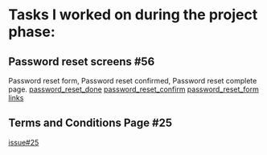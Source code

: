 # Tasks I worked on during the project phase:

## Password reset screens #56
Password reset form,
Password reset confirmed,
Password reset complete page.
[password_reset_done](https://github.com/zuri-training/Chunk-File_Proj_team_49/blob/main/templates/accounts/password_reset_done.html)
[password_reset_confirm](https://github.com/zuri-training/Chunk-File_Proj_team_49/blob/main/templates/accounts/password_reset_confirm.html)
[password_reset_form](https://github.com/zuri-training/Chunk-File_Proj_team_49/blob/main/templates/accounts/password_reset_form.html)
[links]()

## Terms and Conditions Page #25
[issue#25](https://github.com/zuri-training/Chunk-File_Proj_team_49/blob/main/templates/chunkapp/toc.html)
